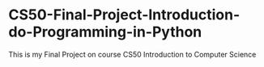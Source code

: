 # CS50-Final-Project-Introduction-do-Programming-in-Python
This is my Final Project on course CS50 Introduction to Computer Science
